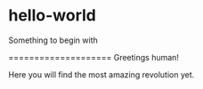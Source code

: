 # hello-world
Something to begin with

====================
Greetings human!

Here you will find the most amazing revolution yet.
